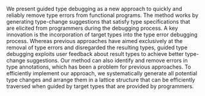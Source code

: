 We present guided type debugging as a new approach to quickly and reliably remove type errors from functional programs. The method works by generating type-change suggestions that satisfy type specifications that are elicited from programmers during the debugging process. A key innovation is the incorporation of target types into the type error debugging process. Whereas previous approaches have aimed exclusively at the removal of type errors and disregarded the resulting types, guided type debugging exploits user feedback about result types to achieve better type-change suggestions. Our method can also identify and remove errors in type annotations, which has been a problem for previous approaches. To efficiently implement our approach, we systematically generate all potential type changes and arrange them in a lattice structure that can be efficiently traversed when guided by target types that are provided by programmers.

